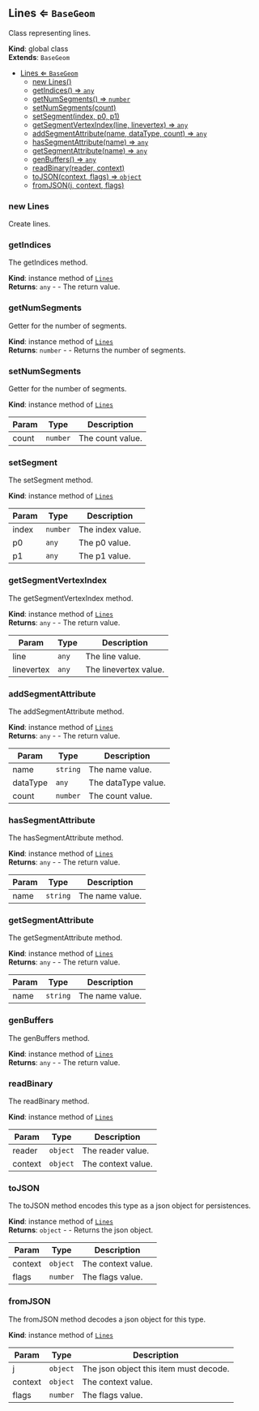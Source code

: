 <a name="Lines"></a>

## Lines ⇐ <code>BaseGeom</code>
Class representing lines.

**Kind**: global class  
**Extends**: <code>BaseGeom</code>  

* [Lines ⇐ <code>BaseGeom</code>](#Lines)
    * [new Lines()](#new-Lines)
    * [getIndices() ⇒ <code>any</code>](#getIndices)
    * [getNumSegments() ⇒ <code>number</code>](#getNumSegments)
    * [setNumSegments(count)](#setNumSegments)
    * [setSegment(index, p0, p1)](#setSegment)
    * [getSegmentVertexIndex(line, linevertex) ⇒ <code>any</code>](#getSegmentVertexIndex)
    * [addSegmentAttribute(name, dataType, count) ⇒ <code>any</code>](#addSegmentAttribute)
    * [hasSegmentAttribute(name) ⇒ <code>any</code>](#hasSegmentAttribute)
    * [getSegmentAttribute(name) ⇒ <code>any</code>](#getSegmentAttribute)
    * [genBuffers() ⇒ <code>any</code>](#genBuffers)
    * [readBinary(reader, context)](#readBinary)
    * [toJSON(context, flags) ⇒ <code>object</code>](#toJSON)
    * [fromJSON(j, context, flags)](#fromJSON)

<a name="new_Lines_new"></a>

### new Lines
Create lines.

<a name="Lines+getIndices"></a>

### getIndices
The getIndices method.

**Kind**: instance method of [<code>Lines</code>](#Lines)  
**Returns**: <code>any</code> - - The return value.  
<a name="Lines+getNumSegments"></a>

### getNumSegments
Getter for the number of segments.

**Kind**: instance method of [<code>Lines</code>](#Lines)  
**Returns**: <code>number</code> - - Returns the number of segments.  
<a name="Lines+setNumSegments"></a>

### setNumSegments
Getter for the number of segments.

**Kind**: instance method of [<code>Lines</code>](#Lines)  

| Param | Type | Description |
| --- | --- | --- |
| count | <code>number</code> | The count value. |

<a name="Lines+setSegment"></a>

### setSegment
The setSegment method.

**Kind**: instance method of [<code>Lines</code>](#Lines)  

| Param | Type | Description |
| --- | --- | --- |
| index | <code>number</code> | The index value. |
| p0 | <code>any</code> | The p0 value. |
| p1 | <code>any</code> | The p1 value. |

<a name="Lines+getSegmentVertexIndex"></a>

### getSegmentVertexIndex
The getSegmentVertexIndex method.

**Kind**: instance method of [<code>Lines</code>](#Lines)  
**Returns**: <code>any</code> - - The return value.  

| Param | Type | Description |
| --- | --- | --- |
| line | <code>any</code> | The line value. |
| linevertex | <code>any</code> | The linevertex value. |

<a name="Lines+addSegmentAttribute"></a>

### addSegmentAttribute
The addSegmentAttribute method.

**Kind**: instance method of [<code>Lines</code>](#Lines)  
**Returns**: <code>any</code> - - The return value.  

| Param | Type | Description |
| --- | --- | --- |
| name | <code>string</code> | The name value. |
| dataType | <code>any</code> | The dataType value. |
| count | <code>number</code> | The count value. |

<a name="Lines+hasSegmentAttribute"></a>

### hasSegmentAttribute
The hasSegmentAttribute method.

**Kind**: instance method of [<code>Lines</code>](#Lines)  
**Returns**: <code>any</code> - - The return value.  

| Param | Type | Description |
| --- | --- | --- |
| name | <code>string</code> | The name value. |

<a name="Lines+getSegmentAttribute"></a>

### getSegmentAttribute
The getSegmentAttribute method.

**Kind**: instance method of [<code>Lines</code>](#Lines)  
**Returns**: <code>any</code> - - The return value.  

| Param | Type | Description |
| --- | --- | --- |
| name | <code>string</code> | The name value. |

<a name="Lines+genBuffers"></a>

### genBuffers
The genBuffers method.

**Kind**: instance method of [<code>Lines</code>](#Lines)  
**Returns**: <code>any</code> - - The return value.  
<a name="Lines+readBinary"></a>

### readBinary
The readBinary method.

**Kind**: instance method of [<code>Lines</code>](#Lines)  

| Param | Type | Description |
| --- | --- | --- |
| reader | <code>object</code> | The reader value. |
| context | <code>object</code> | The context value. |

<a name="Lines+toJSON"></a>

### toJSON
The toJSON method encodes this type as a json object for persistences.

**Kind**: instance method of [<code>Lines</code>](#Lines)  
**Returns**: <code>object</code> - - Returns the json object.  

| Param | Type | Description |
| --- | --- | --- |
| context | <code>object</code> | The context value. |
| flags | <code>number</code> | The flags value. |

<a name="Lines+fromJSON"></a>

### fromJSON
The fromJSON method decodes a json object for this type.

**Kind**: instance method of [<code>Lines</code>](#Lines)  

| Param | Type | Description |
| --- | --- | --- |
| j | <code>object</code> | The json object this item must decode. |
| context | <code>object</code> | The context value. |
| flags | <code>number</code> | The flags value. |


